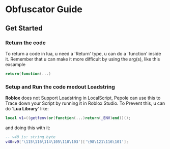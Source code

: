 # Obfuscator Guide


## Get Started

### Return the code
To return a code in lua, u need a 'Return' type, u can do a 'function' inside it. Remember that u can make it more difficult by using the arg(s), like this exsample

```lua
return(function(...)
```

### Setup and Run the code medout Loadstring
**Roblox** does not Support Loadstring in LocalScript, Pepole can use this to Trace down your Script by running it in Roblox Studio. To Prevent this, u can do '**Lua Library**' like:

```lua
local v1=((getfenv)or(function(...)return(_ENV)end))();
```

and doing this with it:

```lua
-- v40 is: string.byte
v40=v9['\115\116\114\105\110\103']['\98\121\116\101'];
```
